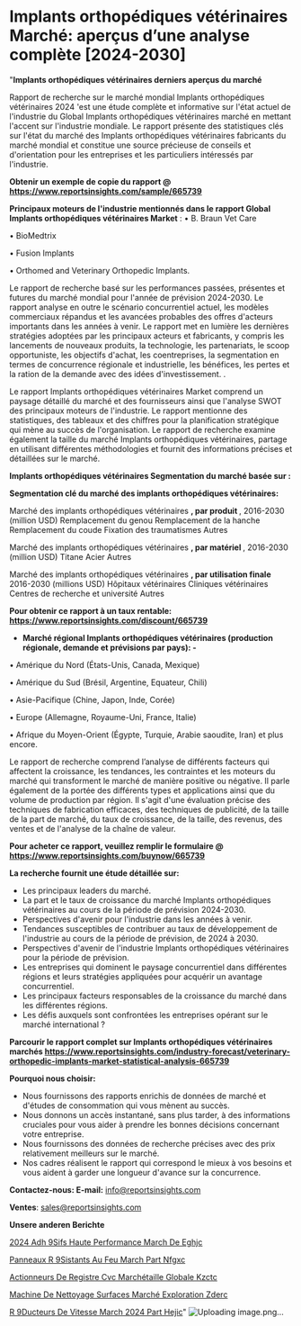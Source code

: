 # Implants orthopédiques vétérinaires Marché: aperçus d’une analyse complète [2024-2030]

"<strong>Implants orthopédiques vétérinaires derniers aperçus du marché</strong>

Rapport de recherche sur le marché mondial Implants orthopédiques vétérinaires 2024 'est une étude complète et informative sur l'état actuel de l'industrie du Global Implants orthopédiques vétérinaires marché en mettant l'accent sur l'industrie mondiale. Le rapport présente des statistiques clés sur l'état du marché des Implants orthopédiques vétérinaires fabricants du marché mondial et constitue une source précieuse de conseils et d'orientation pour les entreprises et les particuliers intéressés par l'industrie.

<strong>Obtenir un exemple de copie du rapport @ <a href=https://www.reportsinsights.com/sample/665739>https://www.reportsinsights.com/sample/665739</a></strong>

<strong>Principaux moteurs de l'industrie mentionnés dans le rapport Global Implants orthopédiques vétérinaires Market</strong> :
• B. Braun Vet Care

• BioMedtrix

• Fusion Implants

• Orthomed and Veterinary Orthopedic Implants.

Le rapport de recherche basé sur les performances passées, présentes et futures du marché mondial pour l'année de prévision 2024-2030. Le rapport analyse en outre le scénario concurrentiel actuel, les modèles commerciaux répandus et les avancées probables des offres d'acteurs importants dans les années à venir. Le rapport met en lumière les dernières stratégies adoptées par les principaux acteurs et fabricants, y compris les lancements de nouveaux produits, la technologie, les partenariats, le scoop opportuniste, les objectifs d'achat, les coentreprises, la segmentation en termes de concurrence régionale et industrielle, les bénéfices, les pertes et la ration de la demande avec des idées d'investissement. .

Le rapport Implants orthopédiques vétérinaires Market comprend un paysage détaillé du marché et des fournisseurs ainsi que l'analyse SWOT des principaux moteurs de l'industrie. Le rapport mentionne des statistiques, des tableaux et des chiffres pour la planification stratégique qui mène au succès de l'organisation. Le rapport de recherche examine également la taille du marché Implants orthopédiques vétérinaires, partage en utilisant différentes méthodologies et fournit des informations précises et détaillées sur le marché.

<strong>Implants orthopédiques vétérinaires Segmentation du marché basée sur :</strong>

<strong> Segmentation clé du marché des implants orthopédiques vétérinaires: </strong>

Marché des implants orthopédiques vétérinaires <strong>, par produit </strong>, 2016-2030 (million USD)
Remplacement du genou
Remplacement de la hanche
Remplacement du coude
Fixation des traumatismes
Autres

Marché des implants orthopédiques vétérinaires <strong>, par matériel </strong>, 2016-2030 (million USD)
Titane
Acier
Autres

Marché des implants orthopédiques vétérinaires <strong>, par utilisation finale </strong> 2016-2030 (millions USD)
Hôpitaux vétérinaires
Cliniques vétérinaires
Centres de recherche et université
Autres

<strong>Pour obtenir ce rapport à un taux rentable: <a href=https://www.reportsinsights.com/discount/665739>https://www.reportsinsights.com/discount/665739</a></strong>
<ul>
  <li><strong>Marché régional Implants orthopédiques vétérinaires (production régionale, demande et prévisions par pays): -</strong></li>
</ul>
• Amérique du Nord (États-Unis, Canada, Mexique)

• Amérique du Sud (Brésil, Argentine, Equateur, Chili)

• Asie-Pacifique (Chine, Japon, Inde, Corée)

• Europe (Allemagne, Royaume-Uni, France, Italie)

• Afrique du Moyen-Orient (Égypte, Turquie, Arabie saoudite, Iran) et plus encore.

Le rapport de recherche comprend l’analyse de différents facteurs qui affectent la croissance, les tendances, les contraintes et les moteurs du marché qui transforment le marché de manière positive ou négative. Il parle également de la portée des différents types et applications ainsi que du volume de production par région. Il s'agit d'une évaluation précise des techniques de fabrication efficaces, des techniques de publicité, de la taille de la part de marché, du taux de croissance, de la taille, des revenus, des ventes et de l'analyse de la chaîne de valeur.

<strong>Pour acheter ce rapport, veuillez remplir le formulaire @   <a href=https://www.reportsinsights.com/buynow/665739>https://www.reportsinsights.com/buynow/665739</a></strong>

<strong>La recherche fournit une étude détaillée sur:</strong>
<ul>
  <li>Les principaux leaders du marché.</li>
  <li>La part et le taux de croissance du marché Implants orthopédiques vétérinaires au cours de la période de prévision 2024-2030.</li>
  <li>Perspectives d'avenir pour l'industrie dans les années à venir.</li>
  <li>Tendances susceptibles de contribuer au taux de développement de l'industrie au cours de la période de prévision, de 2024 à 2030.</li>
  <li>Perspectives d'avenir de l'industrie Implants orthopédiques vétérinaires pour la période de prévision.</li>
  <li>Les entreprises qui dominent le paysage concurrentiel dans différentes régions et leurs stratégies appliquées pour acquérir un avantage concurrentiel.</li>
  <li>Les principaux facteurs responsables de la croissance du marché dans les différentes régions.</li>
  <li>Les défis auxquels sont confrontées les entreprises opérant sur le marché international ?</li>
</ul>

<strong>Parcourir le rapport complet sur Implants orthopédiques vétérinaires marchés <a href=https://www.reportsinsights.com/industry-forecast/veterinary-orthopedic-implants-market-statistical-analysis-665739>https://www.reportsinsights.com/industry-forecast/veterinary-orthopedic-implants-market-statistical-analysis-665739</a></strong>

<strong>Pourquoi nous choisir:</strong>
<ul>
  <li>Nous fournissons des rapports enrichis de données de marché et d'études de consommation qui vous mènent au succès.</li>
  <li>Nous donnons un accès instantané, sans plus tarder, à des informations cruciales pour vous aider à prendre les bonnes décisions concernant votre entreprise.</li>
  <li>Nous fournissons des données de recherche précises avec des prix relativement meilleurs sur le marché.</li>
  <li>Nos cadres réalisent le rapport qui correspond le mieux à vos besoins et vous aident à garder une longueur d'avance sur la concurrence.</li>
</ul>
<strong>Contactez-nous:
</strong><strong>E-mail:</strong> <a href=mailto:info@reportsinsights.com>info@reportsinsights.com</a>

<strong>Ventes</strong>: <a href=mailto:sales@reportsinsights.com>sales@reportsinsights.com</a>

<strong>Unsere anderen Berichte</strong>

<a href=https://www.linkedin.com/pulse/2024-adh%C3%A9sifs-haute-performance-march%C3%A9-de-eghjc/>2024 Adh 9Sifs Haute Performance March De Eghjc</a>

<a href=https://www.linkedin.com/pulse/panneaux-r%C3%A9sistants-au-feu-march%C3%A9-part-nfgxc/>Panneaux R 9Sistants Au Feu March Part Nfgxc</a>

<a href=https://www.linkedin.com/pulse/actionneurs-de-registre-cvc-marchétaille-globale-kzctc/>Actionneurs De Registre Cvc Marchétaille Globale Kzctc</a>

<a href=https://www.linkedin.com/pulse/machine-de-nettoyage-surfaces-marché-exploration-zderc/>Machine De Nettoyage Surfaces Marché Exploration Zderc</a>

<a href=https://www.linkedin.com/pulse/r%C3%A9ducteurs-de-vitesse-march%C3%A9-2024-part-hejic/>R 9Ducteurs De Vitesse March 2024 Part Hejic</a>"
![Uploading image.png…]()
